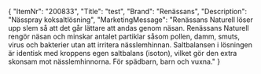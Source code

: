 {
  "ItemNr": "200833",
  "Title": "test",
  "Brand": "Renässans",
  "Description": "Nässpray koksaltlösning",
  "MarketingMessage": "Renässans Naturell löser upp slem så att det går lättare att andas genom näsan. Renässans Naturell rengör näsan och minskar antalet partiklar såsom pollen, damm, smuts, virus och bakterier utan att irritera nässlemhinnan. Saltbalansen i lösningen är identisk med kroppens egen saltbalans (isoton), vilket gör den extra skonsam mot nässlemhinnorna. För spädbarn, barn och vuxna."
}